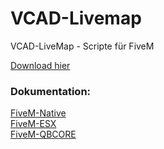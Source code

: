 # VCAD-Livemap
VCAD-LiveMap - Scripte für FiveM

[Download hier](download)  


### Dokumentation:

[FiveM-Native](livemap/standalone)  
[FiveM-ESX](livemap/esx)  
[FiveM-QBCORE](livemap/qbcore)  